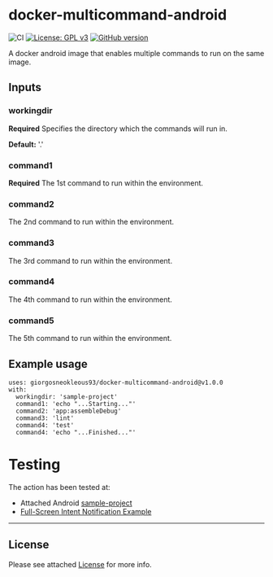 # docker-multicommand-android

![CI](https://github.com/giorgosneokleous93/docker-multicommand-android/workflows/CI/badge.svg?branch=master)
[![License: GPL v3](https://img.shields.io/badge/License-GPLv3-blue.svg)](https://www.gnu.org/licenses/gpl-3.0)
[![GitHub version](https://badge.fury.io/gh/giorgosneokleous93%2Fdocker-multicommand-android.svg)](https://badge.fury.io/gh/giorgosneokleous93%2Fdocker-multicommand-android)

A docker android image that enables multiple commands to run on the same image.

## Inputs

### workingdir
**Required**
Specifies the directory which the commands will run in.

**Default:**  '.'

### command1
**Required**
The 1st command to run within the environment.

### command2
The 2nd command to run within the environment.

### command3
The 3rd command to run within the environment.

### command4
The 4th command to run within the environment.

### command5
The 5th command to run within the environment.

## Example usage

```
uses: giorgosneokleous93/docker-multicommand-android@v1.0.0
with:
  workingdir: 'sample-project'
  command1: 'echo "...Starting..."'
  command2: 'app:assembleDebug'
  command3: 'lint'
  command4: 'test'
  command4: 'echo "...Finished..."'
```

# Testing
The action has been tested at: 
- Attached Android [sample-project](https://github.com/giorgosneokleous93/docker-multicommand-android/tree/master/sample-project)
- [Full-Screen Intent Notification Example](https://github.com/giorgosneokleous93/fullscreenintentexample)

---

## License
Please see attached [License](https://github.com/giorgosneokleous93/fullscreenintentexample/blob/master/LICENSE) for more info.